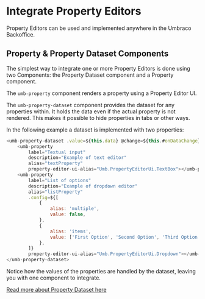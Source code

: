# Integrate Property Editors

Property Editors can be used and implemented anywhere in the Umbraco Backoffice.

## Property & Property Dataset Components

The simplest way to integrate one or more Property Editors is done using two Components: the Property Dataset component and a Property component.

The `umb-property` component renders a property using a Property Editor UI.

The `umb-property-dataset` component provides the dataset for any properties within. It holds the data even if the actual property is not rendered. This makes it possible to hide properties in tabs or other ways.

In the following example a dataset is implemented with two properties:

```js
<umb-property-dataset .value=${this.data} @change=${this.#onDataChange}>
    <umb-property
        label="Textual input"
        description="Example of text editor"
        alias="textProperty"
        property-editor-ui-alias="Umb.PropertyEditorUi.TextBox"></umb-property>
    <umb-property
        label="List of options"
        description="Example of dropdown editor"
        alias="listProperty"
        .config=${[
            {
                alias: 'multiple',
                value: false,
            },
            {
                alias: 'items',
                value: ['First Option', 'Second Option', 'Third Option'],
            },
        ]}
        property-editor-ui-alias="Umb.PropertyEditorUi.Dropdown"></umb-property>
</umb-property-dataset>
```

Notice how the values of the properties are handled by the dataset, leaving you with one component to integrate.

[Read more about Property Dataset here](../property-dataset/README.md)
